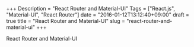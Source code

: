 +++
Description = "React Router and Material-UI"
Tags = ["React.js", "Material-UI", "React Router"]
date = "2016-01-12T13:12:40+09:00"
draft = true
title = "React Router and Material-UI"
slug = "react-router-and-material-ui"
+++

React Router and Material-UI

<!--more-->
